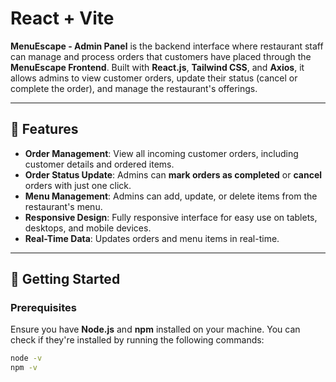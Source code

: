 # React + Vite
**MenuEscape - Admin Panel** is the backend interface where restaurant staff can manage and process orders that customers have placed through the **MenuEscape Frontend**. Built with **React.js**, **Tailwind CSS**, and **Axios**, it allows admins to view customer orders, update their status (cancel or complete the order), and manage the restaurant's offerings.

---

## 🌟 Features

- **Order Management**: View all incoming customer orders, including customer details and ordered items.
- **Order Status Update**: Admins can **mark orders as completed** or **cancel** orders with just one click.
- **Menu Management**: Admins can add, update, or delete items from the restaurant's menu.
- **Responsive Design**: Fully responsive interface for easy use on tablets, desktops, and mobile devices.
- **Real-Time Data**: Updates orders and menu items in real-time.

---

## 🚀 Getting Started

### Prerequisites

Ensure you have **Node.js** and **npm** installed on your machine. You can check if they're installed by running the following commands:

```bash
node -v
npm -v
